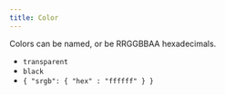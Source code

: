 ```yaml
---
title: Color
---
```


Colors can be named, or be RRGGBBAA hexadecimals.

- `transparent`
- `black`
- `{ "srgb": { "hex" : "ffffff" } }`

